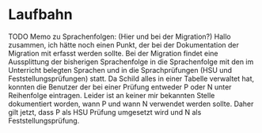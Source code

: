 # Laufbahn

TODO
Memo zu Sprachenfolgen: (Hier und bei der Migration?) Hallo zusammen, ich hätte noch einen Punkt, der bei der Dokumentation der Migration mit erfasst werden sollte. Bei der Migration findet eine Aussplittung der bisherigen Sprachenfolge in die Sprachenfolge mit den im Unterricht belegten Sprachen und in die Sprachprüfungen (HSU und Feststellungsprüfungen) statt. 
Da Schild alles in einer Tabelle verwaltet hat, konnten die Benutzer der bei einer Prüfung entweder P oder N unter Reihenfolge eintragen. Leider ist an keiner mir bekannten Stelle dokumentiert worden, wann P und wann N verwendet werden sollte. Daher gilt jetzt, dass P als HSU Prüfung umgesetzt wird und N als Feststellungsprüfung.
